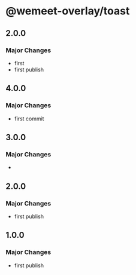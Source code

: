 # @wemeet-overlay/toast

## 2.0.0

### Major Changes

- first
- first publish

## 4.0.0

### Major Changes

- first commit

## 3.0.0

### Major Changes

-

## 2.0.0

### Major Changes

- first publish

## 1.0.0

### Major Changes

- first publish
